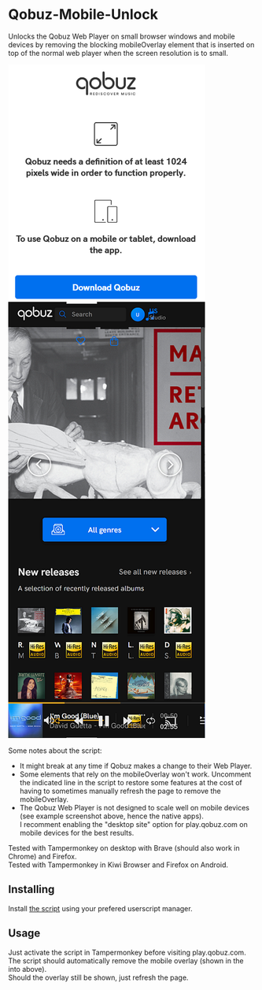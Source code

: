 # Qobuz-Mobile-Unlock

Unlocks the Qobuz Web Player on small browser windows and mobile devices by removing the blocking mobileOverlay element that is inserted on top of the normal web player when the screen resolution is to small.

![Qobuz with mobileOverlay](./assets/Qobuz_mobileOverlay.png) ![Qobuz mobileOverlay removed](./assets/Qobuz_mobileOverlay_removed.png)

Some notes about the script:

* It might break at any time if Qobuz makes a change to their Web Player.
* Some elements that rely on the mobileOverlay won't work. Uncomment the indicated line in the script to restore some features at the cost of having to sometimes manually refresh the page to remove the mobileOverlay.
* The Qobuz Web Player is not designed to scale well on mobile devices (see example screenshot above, hence the native apps).  
I recomment enabling the "desktop site" option for play.qobuz.com on mobile devices for the best results.

Tested with Tampermonkey on desktop with Brave (should also work in Chrome) and Firefox.  
Tested with Tampermonkey in Kiwi Browser and Firefox on Android.

## Installing

Install [the script](https://github.com/DJDoubleD/Qobuz-Mobile-Unlock/raw/master/qobuz-mobile-unlock.user.js) using your prefered userscript manager.

## Usage

Just activate the script in Tampermonkey before visiting play.qobuz.com. The script should automatically remove the mobile overlay (shown in the into above).  
Should the overlay still be shown, just refresh the page.
